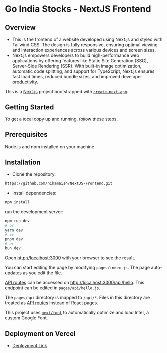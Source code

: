 # Go India Stocks - NextJS Frontend 

## Overview

- This is the frontend of a website developed using Next.js and styled with Tailwind CSS. The design is fully responsive, ensuring optimal viewing and interaction experiences across various devices and screen sizes.
- Next.js empowers developers to build high-performance web applications by offering features like Static Site Generation (SSG), Server-Side Rendering (SSR). With built-in image optimization, automatic code splitting, and support for TypeScript, Next.js ensures fast load times, reduced bundle sizes, and improved developer productivity. 

This is a [Next.js](https://nextjs.org/) project bootstrapped with [`create-next-app`](https://github.com/vercel/next.js/tree/canary/packages/create-next-app).

## Getting Started
To get a local copy up and running, follow these steps.

## Prerequisites
Node.js and npm installed on your machine

## Installation
- Clone the repository:

```bash
https://github.com/nikamaish/NextJS-Frontend.git
```
- Install dependencies:
```bash
npm install
```
 
run the development server:

```bash
npm run dev
# or
yarn dev
# or
pnpm dev
# or
bun dev
```

Open [http://localhost:3000](http://localhost:3000) with your browser to see the result.

You can start editing the page by modifying `pages/index.js`. The page auto-updates as you edit the file.

[API routes](https://nextjs.org/docs/api-routes/introduction) can be accessed on [http://localhost:3000/api/hello](http://localhost:3000/api/hello). This endpoint can be edited in `pages/api/hello.js`.

The `pages/api` directory is mapped to `/api/*`. Files in this directory are treated as [API routes](https://nextjs.org/docs/api-routes/introduction) instead of React pages.

This project uses [`next/font`](https://nextjs.org/docs/basic-features/font-optimization) to automatically optimize and load Inter, a custom Google Font.


## Deployment on Vercel

- [Deployment Link](https://next-js-frontend-lilac.vercel.app/)

